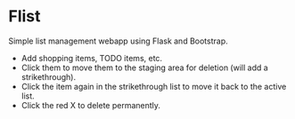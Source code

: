 # Flist

Simple list management webapp using Flask and Bootstrap.

- Add shopping items, TODO items, etc.
- Click them to move them to the staging area for deletion (will add a strikethrough).
- Click the item again in the strikethrough list to move it back to the active list.
- Click the red X to delete permanently.
